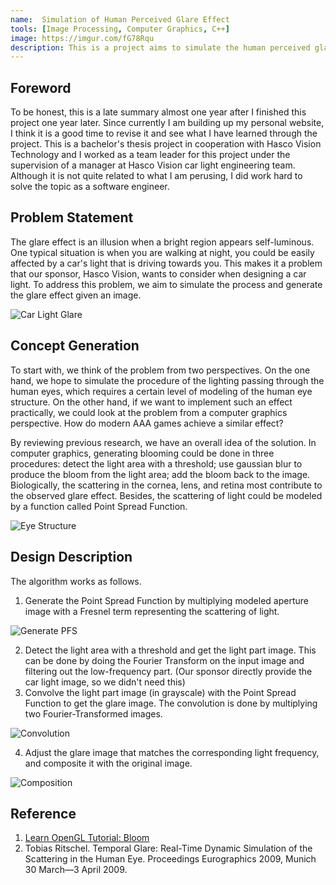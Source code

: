 ```yaml
---
name:  Simulation of Human Perceived Glare Effect
tools: [Image Processing, Computer Graphics, C++]
image: https://imgur.com/fG78Rqu
description: This is a project aims to simulate the human perceived glare effects given an image based on the biological and physical structure of human eyes.
---
```


## Foreword

To be honest, this is a late summary almost one year after I finished this project one year later. Since currently I am building up my personal website, I think it is a good time to revise it and see what I have learned through the project. This is a bachelor's thesis project in cooperation with Hasco Vision Technology and I worked as a team leader for this project under the supervision of a manager at Hasco Vision car light engineering team. Although it is not quite related to what I am perusing, I did work hard to solve the topic as a software engineer.

## Problem Statement

The glare effect is an illusion when a bright region appears self-luminous. One typical situation is when you are walking at night, you could be easily affected by a car's light that is driving towards you. This makes it a problem that our sponsor, Hasco Vision, wants to consider when designing a car light. To address this problem, we aim to simulate the process and generate the glare effect given an image.

![Car Light Glare](https://imgur.com/NISc3VM)

## Concept Generation

To start with, we think of the problem from two perspectives. On the one hand, we hope to simulate the procedure of the lighting passing through the human eyes, which requires a certain level of modeling of the human eye structure. On the other hand, if we want to implement such an effect practically, we could look at the problem from a computer graphics perspective. How do modern AAA games achieve a similar effect? 

By reviewing previous research, we have an overall idea of the solution. In computer graphics, generating blooming could be done in three procedures: detect the light area with a threshold; use gaussian blur to produce the bloom from the light area; add the bloom back to the image. Biologically, the scattering in the cornea, lens, and retina most contribute to the observed glare effect. Besides, the scattering of light could be modeled by a function called Point Spread Function. 

![Eye Structure](https://imgur.com/wIEowF9)

## Design Description

The algorithm works as follows.
1. Generate the Point Spread Function by multiplying modeled aperture image with a Fresnel term representing the scattering of light.  

![Generate PFS]({{site.baseurl}}/assets/Project4/Ag1.png)

2. Detect the light area with a threshold and get the light part image. This can be done by doing the Fourier Transform on the input image and filtering out the low-frequency part. (Our sponsor directly provide the car light image, so we didn't need this) 
3. Convolve the light part image (in grayscale) with the Point Spread Function to get the glare image. The convolution is done by multiplying two Fourier-Transformed images.

![Convolution]({{site.baseurl}}/assets/Project4/Ag2.png)

4. Adjust the glare image that matches the corresponding light frequency, and composite it with the original image.

![Composition]({{site.baseurl}}/assets/Project4/Ag3.png)

## Reference

1. [Learn OpenGL Tutorial: Bloom](https://learnopengl.com/Advanced-Lighting/Bloom)
2. Tobias Ritschel. Temporal Glare: Real-Time Dynamic Simulation of the Scattering in the Human Eye. Proceedings Eurographics 2009, Munich 30 March—3 April 2009.